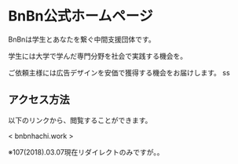 # BnBn公式ホームページ

BnBnは学生とあなたを繋ぐ中間支援団体です。

学生には大学で学んだ専門分野を社会で実践する機会を。

ご依頼主様には広告デザインを安価で獲得する機会をお届けします。
ss

## アクセス方法

以下のリンクから、閲覧することができます。

< bnbnhachi.work >

※107(2018).03.07現在リダイレクトのみですが。。
